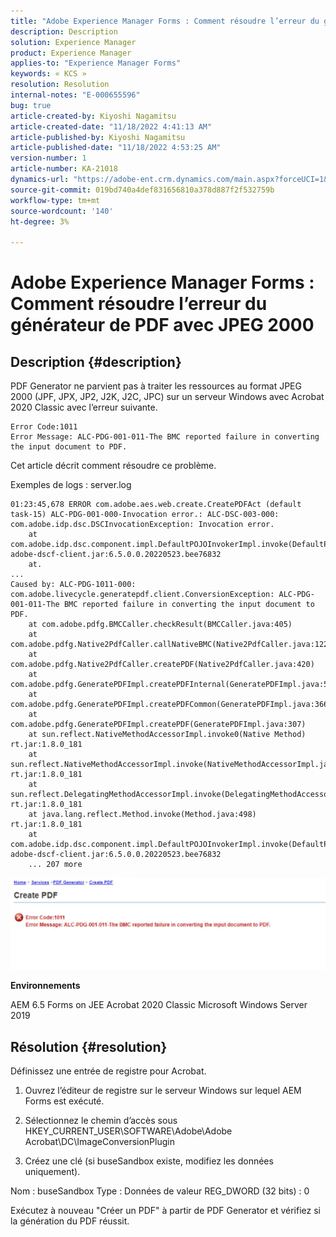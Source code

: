 ```yaml
---
title: "Adobe Experience Manager Forms : Comment résoudre l’erreur du générateur de PDF avec JPEG 2000"
description: Description
solution: Experience Manager
product: Experience Manager
applies-to: "Experience Manager Forms"
keywords: « KCS »
resolution: Resolution
internal-notes: "E-000655596"
bug: true
article-created-by: Kiyoshi Nagamitsu
article-created-date: "11/18/2022 4:41:13 AM"
article-published-by: Kiyoshi Nagamitsu
article-published-date: "11/18/2022 4:53:25 AM"
version-number: 1
article-number: KA-21018
dynamics-url: "https://adobe-ent.crm.dynamics.com/main.aspx?forceUCI=1&pagetype=entityrecord&etn=knowledgearticle&id=82451538-fb66-ed11-9561-6045bd006b3d"
source-git-commit: 019bd740a4def831656810a378d887f2f532759b
workflow-type: tm+mt
source-wordcount: '140'
ht-degree: 3%

---
```


# Adobe Experience Manager Forms : Comment résoudre l’erreur du générateur de PDF avec JPEG 2000

## Description {#description}


PDF Generator ne parvient pas à traiter les ressources au format JPEG 2000 (JPF, JPX, JP2, J2K, J2C, JPC) sur un serveur Windows avec Acrobat 2020 Classic avec l’erreur suivante.


```
Error Code:1011 
Error Message: ALC-PDG-001-011-The BMC reported failure in converting the input document to PDF.
```


Cet article décrit comment résoudre ce problème.

Exemples de logs : server.log


```
01:23:45,678 ERROR com.adobe.aes.web.create.CreatePDFAct (default task-15) ALC-PDG-001-000-Invocation error.: ALC-DSC-003-000: com.adobe.idp.dsc.DSCInvocationException: Invocation error.
    at com.adobe.idp.dsc.component.impl.DefaultPOJOInvokerImpl.invoke(DefaultPOJOInvokerImpl.java:152) adobe-dscf-client.jar:6.5.0.0.20220523.bee76832
    at.
...
Caused by: ALC-PDG-1011-000: com.adobe.livecycle.generatepdf.client.ConversionException: ALC-PDG-001-011-The BMC reported failure in converting the input document to PDF.
    at com.adobe.pdfg.BMCCaller.checkResult(BMCCaller.java:405)
    at com.adobe.pdfg.Native2PdfCaller.callNativeBMC(Native2PdfCaller.java:1229)
    at com.adobe.pdfg.Native2PdfCaller.createPDF(Native2PdfCaller.java:420)
    at com.adobe.pdfg.GeneratePDFImpl.createPDFInternal(GeneratePDFImpl.java:527)
    at com.adobe.pdfg.GeneratePDFImpl.createPDFCommon(GeneratePDFImpl.java:366)
    at com.adobe.pdfg.GeneratePDFImpl.createPDF(GeneratePDFImpl.java:307)
    at sun.reflect.NativeMethodAccessorImpl.invoke0(Native Method) rt.jar:1.8.0_181
    at sun.reflect.NativeMethodAccessorImpl.invoke(NativeMethodAccessorImpl.java:62) rt.jar:1.8.0_181
    at sun.reflect.DelegatingMethodAccessorImpl.invoke(DelegatingMethodAccessorImpl.java:43) rt.jar:1.8.0_181
    at java.lang.reflect.Method.invoke(Method.java:498) rt.jar:1.8.0_181
    at com.adobe.idp.dsc.component.impl.DefaultPOJOInvokerImpl.invoke(DefaultPOJOInvokerImpl.java:118) adobe-dscf-client.jar:6.5.0.0.20220523.bee76832
    ... 207 more
```






![](assets/___77a247cf-fc66-ed11-9561-6045bd006b3d___.jpeg)

<b>Environnements</b>

AEM 6.5 Forms on JEE Acrobat 2020 Classic Microsoft Windows Server 2019


## Résolution {#resolution}


Définissez une entrée de registre pour Acrobat.

1. Ouvrez l’éditeur de registre sur le serveur Windows sur lequel AEM Forms est exécuté.

2. Sélectionnez le chemin d’accès sous HKEY_CURRENT_USER\SOFTWARE\Adobe\Adobe Acrobat\DC\ImageConversionPlugin

3. Créez une clé (si buseSandbox existe, modifiez les données uniquement).

Nom : buseSandbox Type : Données de valeur REG_DWORD (32 bits) : 0

Exécutez à nouveau &quot;Créer un PDF&quot; à partir de PDF Generator et vérifiez si la génération du PDF réussit.
